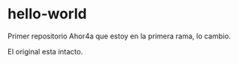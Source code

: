 # hello-world
Primer repositorio
Ahor4a que estoy en la primera rama, lo cambio.

El original esta intacto.
